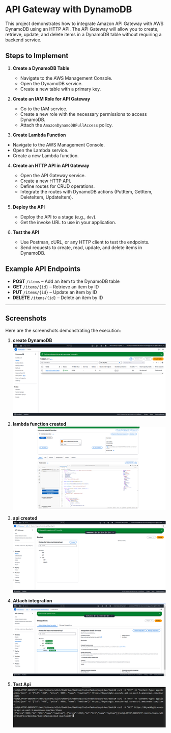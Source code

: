 # API Gateway with DynamoDB

This project demonstrates how to integrate Amazon API Gateway with AWS DynamoDB using an HTTP API. The API Gateway will allow you to create, retrieve, update, and delete items in a DynamoDB table without requiring a backend service.


## Steps to Implement

1. **Create a DynamoDB Table**
   - Navigate to the AWS Management Console.
   - Open the DynamoDB service.
   - Create a new table with a primary key.

2. **Create an IAM Role for API Gateway**
   - Go to the IAM service.
   - Create a new role with the necessary permissions to access DynamoDB.
   - Attach the `AmazonDynamoDBFullAccess` policy.

3. **Create Lambda Function**
- Navigate to the AWS Management Console.
- Open the Lambda service.
- Create a new Lambda function.

4. **Create an HTTP API in API Gateway**
   - Open the API Gateway service.
   - Create a new HTTP API.
   - Define routes for CRUD operations.
   - Integrate the routes with DynamoDB actions (PutItem, GetItem, DeleteItem, UpdateItem).

5. **Deploy the API**
   - Deploy the API to a stage (e.g., `dev`).
   - Get the invoke URL to use in your application.

6. **Test the API**
   - Use Postman, cURL, or any HTTP client to test the endpoints.
   - Send requests to create, read, update, and delete items in DynamoDB.

## Example API Endpoints

- **POST** `/items` – Add an item to the DynamoDB table
- **GET** `/items/{id}` – Retrieve an item by ID
- **PUT** `/items/{id}` – Update an item by ID
- **DELETE** `/items/{id}` – Delete an item by ID




---

## Screenshots
Here are the screenshots demonstrating the execution:

1. **create DynamoDB** ![table](table-created.png)

2. **lambda function created** ![lambda-function-created](lambda-function-created.png)

3. **api created** ![api-routes-created](api-routes-created.png)

4. **Attach integration**![Attach-integration](Attach-integration.png)

5. **Test Api**![Test](put&&get-test.png)



